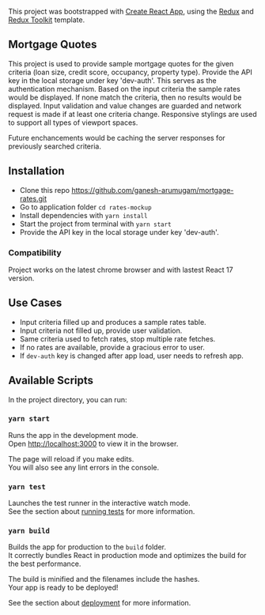 This project was bootstrapped with [Create React App](https://github.com/facebook/create-react-app), using the [Redux](https://redux.js.org/) and [Redux Toolkit](https://redux-toolkit.js.org/) template.

## Mortgage Quotes

This project is used to provide sample mortgage quotes for the given criteria (loan size, credit score, occupancy, property type).
Provide the API key in the local storage under key 'dev-auth'. This serves as the authentication mechanism.
Based on the input criteria the sample rates would be displayed. If none match the criteria, then no results would be displayed.
Input validation and value changes are guarded and network request is made if at least one criteria change.
Responsive stylings are used to support all types of viewport spaces.

Future enchancements would be caching the server responses for previously searched criteria.

## Installation

- Clone this repo https://github.com/ganesh-arumugam/mortgage-rates.git
- Go to application folder `cd rates-mockup`
- Install dependencies with `yarn install`
- Start the project from terminal with `yarn start`
- Provide the API key in the local storage under key 'dev-auth'.

### Compatibility

Project works on the latest chrome browser and with lastest React 17 version.

## Use Cases

- Input criteria filled up and produces a sample rates table.
- Input criteria not filled up, provide user validation.
- Same criteria used to fetch rates, stop multiple rate fetches.
- If no rates are available, provide a gracious error to user.
- If `dev-auth` key is changed after app load, user needs to refresh app.

## Available Scripts

In the project directory, you can run:

### `yarn start`

Runs the app in the development mode.<br />
Open [http://localhost:3000](http://localhost:3000) to view it in the browser.

The page will reload if you make edits.<br />
You will also see any lint errors in the console.

### `yarn test`

Launches the test runner in the interactive watch mode.<br />
See the section about [running tests](https://facebook.github.io/create-react-app/docs/running-tests) for more information.

### `yarn build`

Builds the app for production to the `build` folder.<br />
It correctly bundles React in production mode and optimizes the build for the best performance.

The build is minified and the filenames include the hashes.<br />
Your app is ready to be deployed!

See the section about [deployment](https://facebook.github.io/create-react-app/docs/deployment) for more information.
